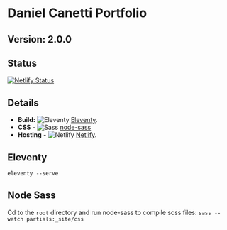 # Daniel Canetti Portfolio

## Version: 2.0.0

## Status

[![Netlify Status](https://api.netlify.com/api/v1/badges/32c1a90d-a757-43b2-a099-5dd9d014729d/deploy-status)](https://app.netlify.com/sites/danielcanetti/deploys)

## Details

- **Build:** ![Eleventy](https://github.com/DanCanetti/wedding-website/blob/cms/readme/11ty.png) [Eleventy](https://www.11ty.io/).
- **CSS** - ![Sass](https://github.com/DanCanetti/wedding-website/blob/cms/readme/sass.png) [node-sass](https://github.com/sass/node-sass)
- **Hosting** - ![Netlify](https://github.com/DanCanetti/wedding-website/blob/cms/readme/netlify.png) [Netlify](https://www.netlify.com/).

## Eleventy
`eleventy --serve`

## Node Sass
Cd to the `root` directory and run node-sass to compile scss files: `sass --watch partials:_site/css`
